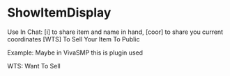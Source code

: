 # ShowItemDisplay
Use In Chat:
[i] to share item and name in hand,
[coor] to share you current coordinates
[WTS] To Sell Your Item To Public

Example: Maybe in VivaSMP this is plugin used

WTS: Want To Sell
